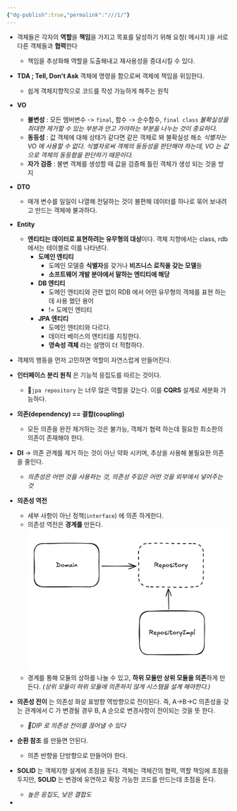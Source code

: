 ```yaml
---
{"dg-publish":true,"permalink":"///1/"}
---
```




- 객체들은 각자의 **역할**을 **책임**을 가지고 목표를 달성하기 위해 요청( 메시지 )을 서로 다른 객체들과 **협력**한다
	- 책임을 추상화해 역할을 도출해내고 재사용성을 증대시킬 수 있다.
- **TDA ; Tell, Don't Ask** 객체에 명령을 함으로써 객체에 책임을 위임한다. 
	- 쉽게 객체지향적으로 코드를 작성 가능하게 해주는 원칙
- **VO**
	- **불변성** : 모든 멤버변수 -> `final`, 함수 -> 순수함수, `final class`
	  *불확실성을 최대한 제거할 수 있는 부분과 안고 가야하는 부분을 나누는 것이 중요하다.*
	- **동등성** : 값 객체에 대해 상태가 같다면 같은 객체로 봐 불확실성 해소
	  *식별자는 VO 에 사용할 수 없다. 식별자로써  객체의 동등성을 판단해야 하는데, VO 는 값으로 객체의 동등함을 판단하기 때문이다.*
	- **자가 검증** : 불변 객체를 생성할 때 값을 검증해 틀린 객체가 생성 되는 것을 방지
- **DTO**
	- 매개 변수를 일일이 나열해 전달하는 것이 불편해 데이터를 하나로 묶어 보내려고 만드는 객체에 불과하다.
- **Entity**
	- **엔티티는 데이터로 표현하려는 유무형의 대상**이다. 객체 지향에서는 class, rdb 에서는 테이블로 이를 나타낸다.
		- **도메인 엔티티**
			- 도메인 모델중 **식별자**를 갖거나 **비즈니스 로직을 갖는 모델**들
			- **소프트웨어 개발 분야에서 말하는 엔티티에 해당**
		- **DB 엔티티**
			- 도메인 엔티티와 관련 없이 RDB 에서 어떤 유무형의 객체를 표현 하는데 사용 했던 용어
			- != 도메인 엔티티
		- **JPA 엔티티**
			- 도메인 엔티티와 다르다.
			- 데이터 베이스의 엔티티를 지칭한다.
			- **영속성 객체** 라는 설명이 더 적합하다.

- 객체의 행동을 먼저 고민하면 역할이 자연스럽게 만들어진다. 
- **인터페이스 분리 원칙** 은 기능적 응집도를 따르는 것이다.
	- `jpa repository` 는  너무 많은 역할을 갖는다. 이를 **CQRS** 설계로 세분화 가능하다.
- **의존(dependency) == 결합(coupling)**
	- 모든 의존을 완전 제거하는 것은 불가능, 객체가 협력 하는데 필요한 최소한의 의존이 존재해야 한다.
- **DI** -> 의존 관계를 제거 하는 것이 아닌 약화 시키며, 추상을 사용해 불필요한 의존을 줄인다.
	- *의존성은 어떤 것을 사용하는 것, 의존성 주입은 어떤 것을 외부에서 넣어주는 것*
- **의존성 역전**
	- 세부 사항이 아닌 정책(`interface`) 에 의존 하게한다.
	- 의존성 역전은 **경계를** 만든다.
	  ![dip.png](/img/user/images/dip.png)
	- 경계를 통해 모듈의 상하를 나눌 수 있고, **하위 모듈만 상위 모듈을 의존**하게 만든다.
	  *(상위 모듈이 하위 모듈에 의존하지 않게 시스템을 설계 해야한다.)*
- **의존성 전이** 는 의존성 화살 표방향 역방향으로 전이된다. 즉, A->B->C 의존성을 갖는 관계에서 C 가 변경될 경우 B, A 순으로 변경사항이 전이되는 것을 뜻 한다.
	- *DIP 로 의존성 전이를 끊어낼 수 있다*
- **순환 참조** 를 만들면 안된다.
	- 의존 반향을 단방향으로 만들어야 한다.
- **SOLID** 는 객체지향 설계에 초점을 둔다. 객체는 객체간의 협력, 역할 책임에 초점을 두지만, **SOLID** 는 변경에 유연하고 확장 가능한 코드를 만드는데 초점을 둔다.
	- *높은 응집도, 낮은 결합도*
- 